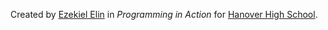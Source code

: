 Created by [Ezekiel Elin](http://ezekielelin.com) in _Programming in Action_ for [Hanover High School](http://hanoverhigh.us).